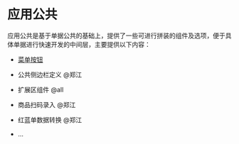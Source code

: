 # 应用公共

应用公共是基于单据公共的基础上，提供了一些可进行拼装的组件及选项，便于具体单据进行快速开发的中间层，主要提供以下内容：

* [菜单按钮](/ying-yong-gong-gong/cai-dan-an-niu.md)

* 公共侧边栏定义 @郑江

* 扩展区组件 @all
* 商品扫码录入 @郑江
* 红蓝单数据转换 @郑江
* ...



